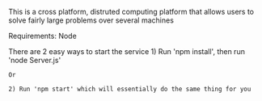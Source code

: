 This is a cross platform, distruted computing platform that allows users to solve fairly large problems over several machines

Requirements:
    Node 


There are 2 easy ways to start the service
    1) Run 'npm install', then run 'node Server.js'

    Or 

    2) Run 'npm start' which will essentially do the same thing for you




